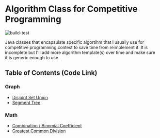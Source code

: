 # Algorithm Class for Competitive Programming

![build-test](https://github.com/kelvinc1024/algorithm/actions/workflows/build-test.yaml/badge.svg)

Java classes that encapsulate specific algortihm that I usually use for competitive programming contest to save time from reimplement it.
It is incomplete but I'll add more algorithm template(s) over time and make sure it is generic enough to use.

## Table of Contents (Code Link)
### Graph
- [Disjoint Set Union](src/main/java/graph/DSU.java)
- [Segment Tree](src/main/java/graph/SegmentTree.java)


### Math
- [Combination / Binomial Coefficient](src/main/java/math/NCR.java)
- [Greatest Common Division](src/main/java/math/GCD.java)
